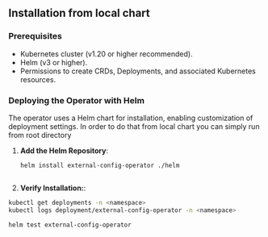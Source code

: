 

## Installation from local chart

### Prerequisites
- Kubernetes cluster (v1.20 or higher recommended).
- Helm (v3 or higher).
- Permissions to create CRDs, Deployments, and associated Kubernetes resources.

### Deploying the Operator with Helm
The operator uses a Helm chart for installation, enabling customization of deployment settings.
In order to do that from local chart you can simply run from root directory

1. **Add the Helm Repository**:

   ```bash
   helm install external-config-operator ./helm



2. **Verify Installation:**:
```bash
kubectl get deployments -n <namespace>
kubectl logs deployment/external-config-operator -n <namespace>

helm test external-config-operator
```
